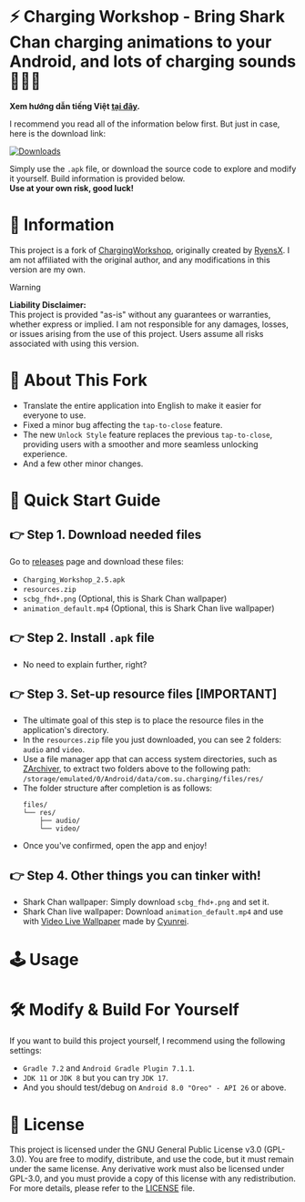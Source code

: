 # ⚡ Charging Workshop - Bring Shark Chan charging animations to your Android, and lots of charging sounds 🦈🦈🦈

**Xem hướng dẫn tiếng Việt [tại đây]().**

I recommend you read all of the information below first. But just in case, here is the download link:

[![Downloads](https://img.shields.io/github/downloads/YunyiKovsha/Charging_Workshop/total)](https://github.com/YunyiKovsha/Charging_Workshop/releases/)

Simply use the `.apk` file, or download the source code to explore and modify it yourself. Build information is provided below.  
**Use at your own risk, good luck!**

# 📌 Information

This project is a fork of [ChargingWorkshop](https://github.com/RyensX/ChargingWorkshop), originally created by [RyensX](https://github.com/RyensX). I am not affiliated with the original author, and any modifications in this version are my own.

> [!WARNING]
> **Liability Disclaimer:**  
> This project is provided "as-is" without any guarantees or warranties, whether express or implied. I am not responsible for any damages, losses, or issues arising from the use of this project. Users assume all risks associated with using this version.

# 📝 About This Fork

- Translate the entire application into English to make it easier for everyone to use.
- Fixed a minor bug affecting the `tap-to-close` feature.
- The new `Unlock Style` feature replaces the previous `tap-to-close`, providing users with a smoother and more seamless unlocking experience.
- And a few other minor changes.

# 🚀 Quick Start Guide

## 👉 Step 1. Download needed files

Go to [releases](https://github.com/YunyiKovsha/Charging_Workshop/releases/) page and download these files:
- `Charging_Workshop_2.5.apk`
- `resources.zip`
- `scbg_fhd+.png` (Optional, this is Shark Chan wallpaper)
- `animation_default.mp4` (Optional, this is Shark Chan live wallpaper)

## 👉 Step 2. Install `.apk` file

- No need to explain further, right?

## 👉 Step 3. Set-up resource files [IMPORTANT]

- The ultimate goal of this step is to place the resource files in the application's directory.
- In the `resources.zip` file you just downloaded, you can see 2 folders: `audio` and `video`.
- Use a file manager app that can access system directories, such as [ZArchiver](https://play.google.com/store/apps/details?id=ru.zdevs.zarchiver), to extract two folders above to the following path:
  `/storage/emulated/0/Android/data/com.su.charging/files/res/`
- The folder structure after completion is as follows:
  ```
  files/
  └── res/
      ├── audio/
      └── video/
  ```
- Once you've confirmed, open the app and enjoy!

## 👉 Step 4. Other things you can tinker with!

- Shark Chan wallpaper: Simply download `scbg_fhd+.png` and set it.
- Shark Chan live wallpaper: Download `animation_default.mp4` and use with [Video Live Wallpaper](https://github.com/cyunrei/Video-Live-Wallpaper) made by [Cyunrei](https://github.com/cyunrei).

# 🕹️ Usage

# 🛠️ Modify & Build For Yourself

If you want to build this project yourself, I recommend using the following settings:
- `Gradle 7.2` and `Android Gradle Plugin 7.1.1`.
- `JDK 11` or `JDK 8` but you can try `JDK 17`.
- And you should test/debug on `Android 8.0 "Oreo" - API 26` or above.

# 📄 License

This project is licensed under the GNU General Public License v3.0 (GPL-3.0). You are free to modify, distribute, and use the code, but it must remain under the same license. Any derivative work must also be licensed under GPL-3.0, and you must provide a copy of this license with any redistribution. For more details, please refer to the [LICENSE](https://github.com/YunyiKovsha/Charging_Workshop/blob/master/LICENSE) file.
